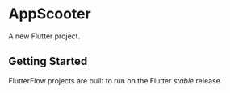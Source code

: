 # AppScooter

A new Flutter project.

## Getting Started

FlutterFlow projects are built to run on the Flutter _stable_ release.
